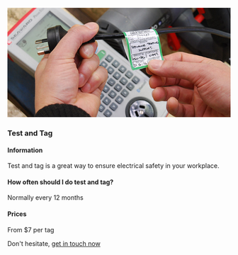 ![Test and Tag](assets/img/testandtag.jpg)

### Test and Tag

#### Information

Test and tag is a great way to ensure electrical safety in your workplace.

#### How often should I do test and tag?

Normally every 12 months

#### Prices

From $7 per tag

Don't hesitate, [get in touch now](mailto:daniel@woodcockelectrical.com.au)

